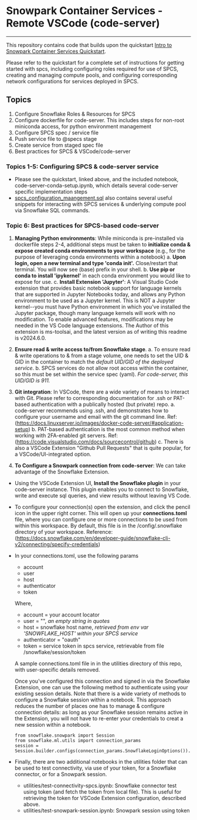 
# Snowpark Container Services - Remote VSCode (code-server)
---
This repository contains code that builds upon the quickstart [Intro to Snowpark Container Services Quickstart](https://quickstarts.snowflake.com/guide/intro_to_snowpark_container_services/index.html). 

Please refer to the quickstart for a complete set of instructions for getting started with spcs, including configuring roles required for use of SPCS, creating and managing compute pools, and configuring corresponding network configurations for services deployed in SPCS. 

## Topics
1. Configure Snowflake Roles & Resources for SPCS
2. Configure dockerfile for code-server. This includes steps for non-root miniconda access, for python environment management
3. Configure SPCS spec / service file
4. Push service file to @specs stage
5. Create service from staged spec file
6. Best practices for SPCS & VSCode/code-server

### Topics 1-5: Configuring SPCS & code-server service
- Please see the quickstart, linked above, and the included notebook, code-server-conda-setup.ipynb, which details several code-server specific implementation steps 
- [spcs_configuration_maangement.sql](spcs_configuration_management.sql) also contains several useful snippets for interacting with SPCS services & underlying compute pool via Snowflake SQL commands.

### Topic 6: Best practices for SPCS-based code-server

1. **Managing Python environments**: While miniconda is pre-installed via dockerfile steps 2-4, additional steps must be taken to **initialize conda & expose created conda environments to your workspace** (e.g., for the purpose of leveraging conda environments within a notebook)
  a. **Upon login, open a new terminal and type 'conda init'.** Close/restart that terminal. You will now see (base) prefix in your shell. 
  b. **Use pip or conda to install 'ipykernel'** in each conda environment you would like to expose for use.
  c. **Install Extension 'Jupyter'**: A Visual Studio Code extension that provides basic notebook support for language kernels that are supported in Jupyter Notebooks today, and allows any Python environment to be used as a Jupyter kernel. This is NOT a Jupyter kernel--you must have Python environment in which you've installed the Jupyter package, though many language kernels will work with no modification. To enable advanced features, modifications may be needed in the VS Code language extensions. The Author of this extension is ms-toolsai, and the latest version as of writing this readme is v2024.6.0.    

2. **Ensure read & write access to/from Snowflake stage**. 
  a. To ensure read & write operations to & from a stage volume, one needs to set the UID & GID in the container to match the _default UID/GID of the deployed service_. 
  b. SPCS services do not allow root access within the container, so this must be set within the service spec (yaml). _For code-server, this UID/GID is 911._   
  
3. **Git integration**: In VSCode, there are a wide variety of means to interact with Git. Please refer to corresponding documentation for .ssh or PAT-based authentication with a publically hosted (but private) repo. 
  a. code-server recommends using .ssh, and demonstrates how to configure your username and email with the git command line. Ref: (https://docs.linuxserver.io/images/docker-code-server/#application-setup)
  b. PAT-based authentication is the most common method when working with 2FA-enabled git servers. Ref: (https://code.visualstudio.com/docs/sourcecontrol/github)
  c. There is also a VSCode Extension "Github Pull Requests" that is quite popular, for a VSCode/UI-integrated option.    
  
4. **To Configure a Snowpark connection from code-server**: We can take advantage of the Snowflake Extension.  
- Using the VSCode Extension UI, **Install the Snowflake plugin** in your code-server instance. This plugin enables you to connect to Snowflake, write and execute sql queries, and view results without leaving VS Code.   
- To configure your connection(s) open the extension, and click the pencil icon in the upper right corner. This will open up your **connections.toml** file, where you can configure one or more connections to be used from within this workspace. By default, this file is in the /config/.snowflake directory of your workspace.  Reference: (https://docs.snowflake.com/en/developer-guide/snowflake-cli-v2/connecting/specify-credentials)
- In your connections.toml, use the following params
  - account
  - user
  - host
  - authenticator
  - token  
    
  Where, 
  - account = your account locator
  - user = "", _an empty string in quotes_
  - host = snowflake host name, _retrieved from env var 'SNOWFLAKE_HOST' within your SPCS service_
  - authenticator = "oauth"
  - token = service token in spcs service, retrievable from file /snowflake/session/token

  A sample connections.toml file in in the utilities directory of this repo, with user-specific details removed.

  Once you've configured this connection and signed in via the Snowflake Extension, one can use the following method to authenticate using your existing session details. Note that there is a wide variety of methods to configure a Snowflake session within a notebook. This approach reduces the number of places one has to manage & configure connection details: as long as your Snowflake session remains active in the Extension, you will not have to re-enter your credentials to creat a new session within a notebook. 

  ```
  from snowflake.snowpark import Session
  from snowflake.ml.utils import connection_params
  session = Session.builder.configs(connection_params.SnowflakeLoginOptions()).create()   
  ```

- Finally, there are two additional notebooks in the utilities folder that can be used to test connectivity, via use of your token, for a Snowflake connector, or for a Snowpark session. 
  - utilities/test-connectivity-spcs.ipynb: Snowflake connector test using token (and fetch the token from local file). This is useful for retrieving the token for VSCode Extension configuration, described above. 
  - utilities/test-snowpark-session.ipynb: Snowpark session using token

